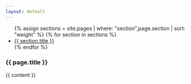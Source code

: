 ```yaml
---
layout: default
---
```

<div class="row">
  <div class="col-2 border-right">
    <ul class="nav nav-pills nav-fill flex-column">
      {% assign sections = site.pages | where: "section",page.section | sort: "weight" %}
      {% for section in sections %}
        <li class="nav-item border">
          <a class="nav-link {% if section.url == page.url %}active{% endif %}" href="{{ site.baseurl }}{{ section.url }}">{{ section.title }}</a>
        </li>
      {% endfor %}
    </ul>
  </div>
  <div class="col-10">
    <h3 class="mt-0">{{ page.title }}</h3>
    {{ content }}
  </div>
</div>
